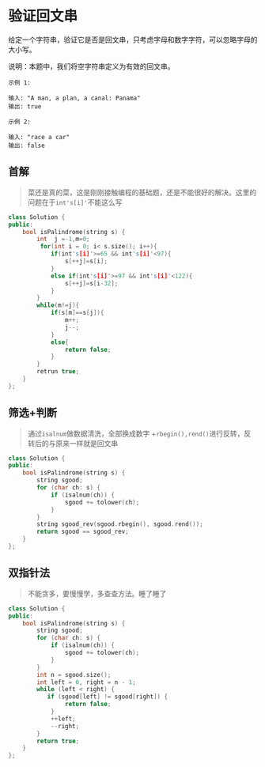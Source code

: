 # 验证回文串
给定一个字符串，验证它是否是回文串，只考虑字母和数字字符，可以忽略字母的大小写。

说明：本题中，我们将空字符串定义为有效的回文串。
```
示例 1:

输入: "A man, a plan, a canal: Panama"
输出: true
```
```
示例 2:

输入: "race a car"
输出: false
```

## 首解
>菜还是真的菜，这是刚刚接触编程的基础题，还是不能很好的解决。这里的问题在于`int's[i]'`不能这么写
```C++
class Solution {
public:
    bool isPalindrome(string s) {
        int  j =-1,m=0;
         for(int i = 0; i< s.size(); i++){
            if(int's[i]'>=65 && int's[i]'<97){
                s[++j]=s[i];
            }
            else if(int's[i]'>=97 && int's[i]'<122){
                s[++j]=s[i-32];
            }
        }
        while(m!=j){
            if(s[m]==s[j]){
                m++;
                j--;
            }
            else{
                return false;
            }
        }
        retrun true;
    }
};
```

## 筛选+判断
> 通过`isalnum`做数据清洗，全部换成数字 +`rbegin(),rend()`进行反转，反转后的与原来一样就是回文串
```C++
class Solution {
public:
    bool isPalindrome(string s) {
        string sgood;
        for (char ch: s) {
            if (isalnum(ch)) {
                sgood += tolower(ch);
            }
        }
        string sgood_rev(sgood.rbegin(), sgood.rend());
        return sgood == sgood_rev;
    }
};
```

## 双指针法
>不能贪多，要慢慢学，多查查方法。睡了睡了
```C++
class Solution {
public:
    bool isPalindrome(string s) {
        string sgood;
        for (char ch: s) {
            if (isalnum(ch)) {
                sgood += tolower(ch);
            }
        }
        int n = sgood.size();
        int left = 0, right = n - 1;
        while (left < right) {
           if (sgood[left] != sgood[right]) {
                return false;
            }
            ++left;
            --right;
        }
        return true;
    }
};
```
